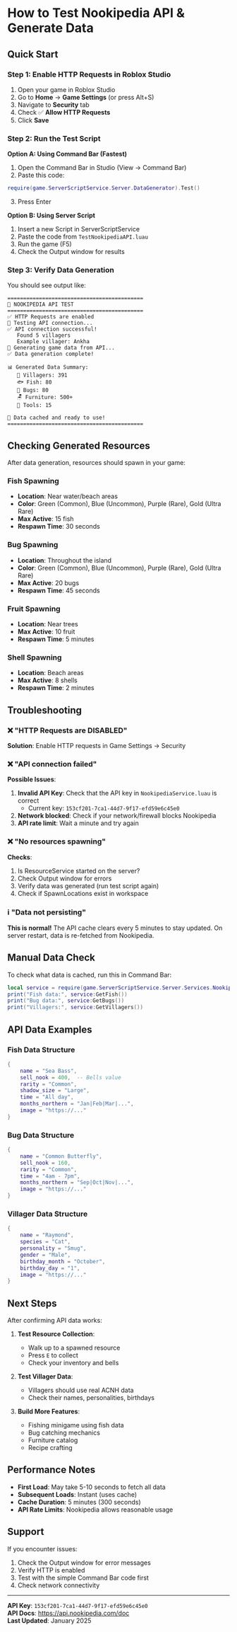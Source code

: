 # How to Test Nookipedia API & Generate Data

## Quick Start

### Step 1: Enable HTTP Requests in Roblox Studio

1. Open your game in Roblox Studio
2. Go to **Home** → **Game Settings** (or press Alt+S)
3. Navigate to **Security** tab
4. Check ✅ **Allow HTTP Requests**
5. Click **Save**

### Step 2: Run the Test Script

**Option A: Using Command Bar (Fastest)**

1. Open the Command Bar in Studio (View → Command Bar)
2. Paste this code:

```lua
require(game.ServerScriptService.Server.DataGenerator).Test()
```

3. Press Enter

**Option B: Using Server Script**

1. Insert a new Script in ServerScriptService
2. Paste the code from `TestNookipediaAPI.luau`
3. Run the game (F5)
4. Check the Output window for results

### Step 3: Verify Data Generation

You should see output like:

```
===========================================
🌴 NOOKIPEDIA API TEST
===========================================
✅ HTTP Requests are enabled
📡 Testing API connection...
✅ API connection successful!
   Found 5 villagers
   Example villager: Ankha
🎨 Generating game data from API...
✅ Data generation complete!

📊 Generated Data Summary:
   🦝 Villagers: 391
   🐟 Fish: 80
   🐛 Bugs: 80
   🪑 Furniture: 500+
   🔨 Tools: 15

📝 Data cached and ready to use!
===========================================
```

## Checking Generated Resources

After data generation, resources should spawn in your game:

### Fish Spawning
- **Location**: Near water/beach areas
- **Color**: Green (Common), Blue (Uncommon), Purple (Rare), Gold (Ultra Rare)
- **Max Active**: 15 fish
- **Respawn Time**: 30 seconds

### Bug Spawning
- **Location**: Throughout the island
- **Color**: Green (Common), Blue (Uncommon), Purple (Rare), Gold (Ultra Rare)
- **Max Active**: 20 bugs
- **Respawn Time**: 45 seconds

### Fruit Spawning
- **Location**: Near trees
- **Max Active**: 10 fruit
- **Respawn Time**: 5 minutes

### Shell Spawning
- **Location**: Beach areas
- **Max Active**: 8 shells
- **Respawn Time**: 2 minutes

## Troubleshooting

### ❌ "HTTP Requests are DISABLED"
**Solution**: Enable HTTP requests in Game Settings → Security

### ❌ "API connection failed"
**Possible Issues**:
1. **Invalid API Key**: Check that the API key in `NookipediaService.luau` is correct
   - Current key: `153cf201-7ca1-44d7-9f17-efd59e6c45e0`
2. **Network blocked**: Check if your network/firewall blocks Nookipedia
3. **API rate limit**: Wait a minute and try again

### ❌ "No resources spawning"
**Checks**:
1. Is ResourceService started on the server?
2. Check Output window for errors
3. Verify data was generated (run test script again)
4. Check if SpawnLocations exist in workspace

### ℹ️ "Data not persisting"
**This is normal!** The API cache clears every 5 minutes to stay updated. On server restart, data is re-fetched from Nookipedia.

## Manual Data Check

To check what data is cached, run this in Command Bar:

```lua
local service = require(game.ServerScriptService.Server.Services.NookipediaService)
print("Fish data:", service:GetFish())
print("Bug data:", service:GetBugs())
print("Villagers:", service:GetVillagers())
```

## API Data Examples

### Fish Data Structure
```lua
{
    name = "Sea Bass",
    sell_nook = 400,  -- Bells value
    rarity = "Common",
    shadow_size = "Large",
    time = "All day",
    months_northern = "Jan|Feb|Mar|...",
    image = "https://..."
}
```

### Bug Data Structure
```lua
{
    name = "Common Butterfly",
    sell_nook = 160,
    rarity = "Common",
    time = "4am - 7pm",
    months_northern = "Sep|Oct|Nov|...",
    image = "https://..."
}
```

### Villager Data Structure
```lua
{
    name = "Raymond",
    species = "Cat",
    personality = "Smug",
    gender = "Male",
    birthday_month = "October",
    birthday_day = "1",
    image = "https://..."
}
```

## Next Steps

After confirming API data works:

1. **Test Resource Collection**:
   - Walk up to a spawned resource
   - Press `E` to collect
   - Check your inventory and bells

2. **Test Villager Data**:
   - Villagers should use real ACNH data
   - Check their names, personalities, birthdays

3. **Build More Features**:
   - Fishing minigame using fish data
   - Bug catching mechanics
   - Furniture catalog
   - Recipe crafting

## Performance Notes

- **First Load**: May take 5-10 seconds to fetch all data
- **Subsequent Loads**: Instant (uses cache)
- **Cache Duration**: 5 minutes (300 seconds)
- **API Rate Limits**: Nookipedia allows reasonable usage

## Support

If you encounter issues:
1. Check the Output window for error messages
2. Verify HTTP is enabled
3. Test with the simple Command Bar code first
4. Check network connectivity

---

**API Key**: `153cf201-7ca1-44d7-9f17-efd59e6c45e0`  
**API Docs**: https://api.nookipedia.com/doc  
**Last Updated**: January 2025
